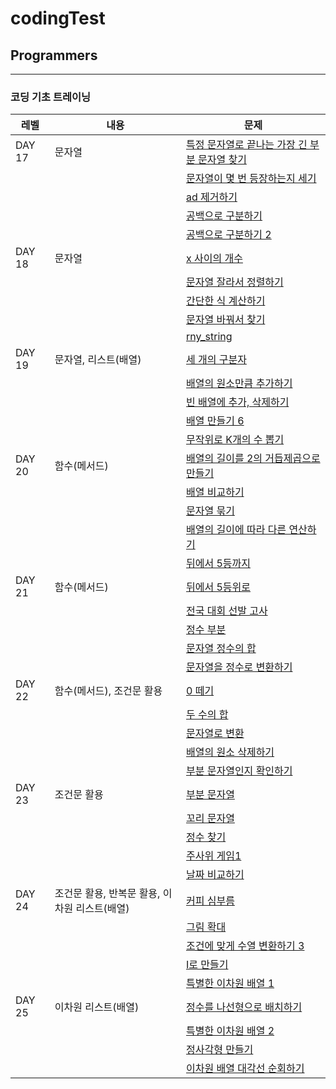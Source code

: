 # codingTest

## Programmers

---

### 코딩 기초 트레이닝

| 레벨   | 내용                                          | 문제                                                                                 |
| ------ | --------------------------------------------- | ------------------------------------------------------------------------------------ |
| DAY 17 | 문자열                                        | [특정 문자열로 끝나는 가장 긴 부분 문자열 찾기](./Programmers/tranning_DAY_17/01.js) |
|        |                                               | [문자열이 몇 번 등장하는지 세기](./Programmers/tranning_DAY_17/02.js)                |
|        |                                               | [ad 제거하기](./Programmers/tranning_DAY_17/03.js)                                   |
|        |                                               | [공백으로 구분하기](./Programmers/tranning_DAY_17/04.js)                             |
|        |                                               | [공백으로 구분하기 2](./Programmers/tranning_DAY_17/05.js)                           |
| DAY 18 | 문자열                                        | [x 사이의 개수](./Programmers/tranning_DAY_18/01.js)                                 |
|        |                                               | [문자열 잘라서 정렬하기](./Programmers/tranning_DAY_18/02.js)                        |
|        |                                               | [간단한 식 계산하기](./Programmers/tranning_DAY_18/03.js)                            |
|        |                                               | [문자열 바꿔서 찾기](./Programmers/tranning_DAY_18/04.js)                            |
|        |                                               | [rny_string ](./Programmers/tranning_DAY_18/05.js)                                   |
| DAY 19 | 문자열, 리스트(배열)                          | [세 개의 구분자](./Programmers/tranning_DAY_19/01.js)                                |
|        |                                               | [배열의 원소만큼 추가하기](./Programmers/tranning_DAY_19/02.js)                      |
|        |                                               | [빈 배열에 추가, 삭제하기](./Programmers/tranning_DAY_19/03.js)                      |
|        |                                               | [배열 만들기 6](./Programmers/tranning_DAY_19/04.js)                                 |
|        |                                               | [무작위로 K개의 수 뽑기](./Programmers/tranning_DAY_19/05.js)                        |
| DAY 20 | 함수(메서드)                                  | [배열의 길이를 2의 거듭제곱으로 만들기](./Programmers/tranning_DAY_20/01.js)         |
|        |                                               | [배열 비교하기](./Programmers/tranning_DAY_20/02.js)                                 |
|        |                                               | [문자열 묶기](./Programmers/tranning_DAY_20/03.js)                                   |
|        |                                               | [배열의 길이에 따라 다른 연산하기](./Programmers/tranning_DAY_20/04.js)              |
|        |                                               | [뒤에서 5등까지](./Programmers/tranning_DAY_20/05.js)                                |
| DAY 21 | 함수(메서드)                                  | [뒤에서 5등위로](./Programmers/tranning_DAY_21/01.js)                                |
|        |                                               | [전국 대회 선발 고사](./Programmers/tranning_DAY_21/02.js)                           |
|        |                                               | [정수 부분](./Programmers/tranning_DAY_21/03.js)                                     |
|        |                                               | [문자열 정수의 합](./Programmers/tranning_DAY_21/04.js)                              |
|        |                                               | [문자열을 정수로 변환하기](./Programmers/tranning_DAY_21/05.js)                      |
| DAY 22 | 함수(메서드), 조건문 활용                     | [0 떼기](./Programmers/tranning_DAY_22/01.js)                                        |
|        |                                               | [두 수의 합](./Programmers/tranning_DAY_22/02.js)                                    |
|        |                                               | [문자열로 변환](./Programmers/tranning_DAY_22/03.js)                                 |
|        |                                               | [배열의 원소 삭제하기](./Programmers/tranning_DAY_22/04.js)                          |
|        |                                               | [부분 문자열인지 확인하기](./Programmers/tranning_DAY_22/05.js)                      |
| DAY 23 | 조건문 활용                                   | [부분 문자열](./Programmers/tranning_DAY_23/01.js)                                   |
|        |                                               | [꼬리 문자열](./Programmers/tranning_DAY_23/02.js)                                   |
|        |                                               | [정수 찾기](./Programmers/tranning_DAY_23/03.js)                                     |
|        |                                               | [주사위 게임1](./Programmers/tranning_DAY_23/04.js)                                  |
|        |                                               | [날짜 비교하기](./Programmers/tranning_DAY_23/05.js)                                 |
| DAY 24 | 조건문 활용, 반복문 활용, 이차원 리스트(배열) | [커피 심부름](./Programmers/tranning_DAY_24/01.js)                                   |
|        |                                               | [그림 확대](./Programmers/tranning_DAY_24/02.js)                                     |
|        |                                               | [조건에 맞게 수열 변환하기 3](./Programmers/tranning_DAY_24/03.js)                   |
|        |                                               | [I로 만들기](./Programmers/tranning_DAY_24/04.js)                                    |
|        |                                               | [특별한 이차원 배열 1](./Programmers/tranning_DAY_24/05.js)                          |
| DAY 25 | 이차원 리스트(배열)                           | [정수를 나선형으로 배치하기](./Programmers/tranning_DAY_25/01.js)                    |
|        |                                               | [특별한 이차원 배열 2](./Programmers/tranning_DAY_25/02.js)                          |
|        |                                               | [정사각형 만들기](./Programmers/tranning_DAY_25/03.js)                               |
|        |                                               | [이차원 배열 대각선 순회하기](./Programmers/tranning_DAY_25/04.js)                   |
